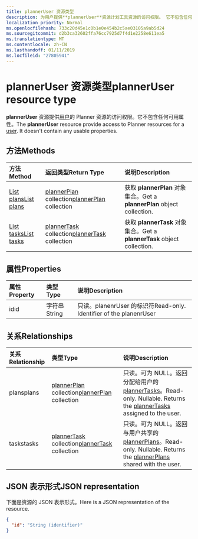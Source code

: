```yaml
---
title: plannerUser 资源类型
description: 为用户提供**plannerUser**资源计划工具资源的访问权限。 它不包含任何可用的属性。
localization_priority: Normal
ms.openlocfilehash: 733c20d45e1c0b1e0e454b2c5ae03105a9ab5d24
ms.sourcegitcommit: d2b3ca32602ffa76cc7925d7f4d1e2258e611ea5
ms.translationtype: MT
ms.contentlocale: zh-CN
ms.lasthandoff: 01/11/2019
ms.locfileid: "27805941"
---
```

# <a name="planneruser-resource-type"></a><span data-ttu-id="6687f-104">plannerUser 资源类型</span><span class="sxs-lookup"><span data-stu-id="6687f-104">plannerUser resource type</span></span>

<span data-ttu-id="6687f-p102">**plannerUser** 资源提供[用户](user.md)的 Planner 资源的访问权限。它不包含任何可用属性。</span><span class="sxs-lookup"><span data-stu-id="6687f-p102">The **plannerUser** resource provide access to Planner resources for a [user](user.md). It doesn't contain any usable properties.</span></span>


## <a name="methods"></a><span data-ttu-id="6687f-107">方法</span><span class="sxs-lookup"><span data-stu-id="6687f-107">Methods</span></span>

| <span data-ttu-id="6687f-108">方法</span><span class="sxs-lookup"><span data-stu-id="6687f-108">Method</span></span>           | <span data-ttu-id="6687f-109">返回类型</span><span class="sxs-lookup"><span data-stu-id="6687f-109">Return Type</span></span>    |<span data-ttu-id="6687f-110">说明</span><span class="sxs-lookup"><span data-stu-id="6687f-110">Description</span></span>|
|:---------------|:--------|:----------|
|[<span data-ttu-id="6687f-111">List plans</span><span class="sxs-lookup"><span data-stu-id="6687f-111">List plans</span></span>](../api/planneruser-list-plans.md) |<span data-ttu-id="6687f-112">[plannerPlan](plannerplan.md) collection</span><span class="sxs-lookup"><span data-stu-id="6687f-112">[plannerPlan](plannerplan.md) collection</span></span>| <span data-ttu-id="6687f-113">获取 **plannerPlan** 对象集合。</span><span class="sxs-lookup"><span data-stu-id="6687f-113">Get a **plannerPlan** object collection.</span></span>|
|[<span data-ttu-id="6687f-114">List tasks</span><span class="sxs-lookup"><span data-stu-id="6687f-114">List tasks</span></span>](../api/planneruser-list-tasks.md) |<span data-ttu-id="6687f-115">[plannerTask](plannertask.md) collection</span><span class="sxs-lookup"><span data-stu-id="6687f-115">[plannerTask](plannertask.md) collection</span></span>| <span data-ttu-id="6687f-116">获取 **plannerTask** 对象集合。</span><span class="sxs-lookup"><span data-stu-id="6687f-116">Get a **plannerTask** object collection.</span></span>|

## <a name="properties"></a><span data-ttu-id="6687f-117">属性</span><span class="sxs-lookup"><span data-stu-id="6687f-117">Properties</span></span>
| <span data-ttu-id="6687f-118">属性</span><span class="sxs-lookup"><span data-stu-id="6687f-118">Property</span></span>     | <span data-ttu-id="6687f-119">类型</span><span class="sxs-lookup"><span data-stu-id="6687f-119">Type</span></span>   |<span data-ttu-id="6687f-120">说明</span><span class="sxs-lookup"><span data-stu-id="6687f-120">Description</span></span>|
|:---------------|:--------|:----------|
|<span data-ttu-id="6687f-121">id</span><span class="sxs-lookup"><span data-stu-id="6687f-121">id</span></span>|<span data-ttu-id="6687f-122">字符串</span><span class="sxs-lookup"><span data-stu-id="6687f-122">String</span></span>| <span data-ttu-id="6687f-p103">只读。planenrUser 的标识符</span><span class="sxs-lookup"><span data-stu-id="6687f-p103">Read-only. Identifier of the planenrUser</span></span>|

## <a name="relationships"></a><span data-ttu-id="6687f-125">关系</span><span class="sxs-lookup"><span data-stu-id="6687f-125">Relationships</span></span>
| <span data-ttu-id="6687f-126">关系</span><span class="sxs-lookup"><span data-stu-id="6687f-126">Relationship</span></span> | <span data-ttu-id="6687f-127">类型</span><span class="sxs-lookup"><span data-stu-id="6687f-127">Type</span></span>   |<span data-ttu-id="6687f-128">说明</span><span class="sxs-lookup"><span data-stu-id="6687f-128">Description</span></span>|
|:---------------|:--------|:----------|
|<span data-ttu-id="6687f-129">plans</span><span class="sxs-lookup"><span data-stu-id="6687f-129">plans</span></span>|<span data-ttu-id="6687f-130">[plannerPlan](plannerplan.md) collection</span><span class="sxs-lookup"><span data-stu-id="6687f-130">[plannerPlan](plannerplan.md) collection</span></span>| <span data-ttu-id="6687f-p104">只读。可为 NULL。返回分配给用户的 [plannerTasks](plannertask.md)。</span><span class="sxs-lookup"><span data-stu-id="6687f-p104">Read-only. Nullable. Returns the [plannerTasks](plannertask.md) assigned to the user.</span></span>|
|<span data-ttu-id="6687f-134">tasks</span><span class="sxs-lookup"><span data-stu-id="6687f-134">tasks</span></span>|<span data-ttu-id="6687f-135">[plannerTask](plannertask.md) collection</span><span class="sxs-lookup"><span data-stu-id="6687f-135">[plannerTask](plannertask.md) collection</span></span>| <span data-ttu-id="6687f-p105">只读。可为 NULL。返回与用户共享的 [plannerPlans](plannerplan.md)。</span><span class="sxs-lookup"><span data-stu-id="6687f-p105">Read-only. Nullable. Returns the [plannerPlans](plannerplan.md) shared with the user.</span></span>|

## <a name="json-representation"></a><span data-ttu-id="6687f-139">JSON 表示形式</span><span class="sxs-lookup"><span data-stu-id="6687f-139">JSON representation</span></span>
<span data-ttu-id="6687f-140">下面是资源的 JSON 表示形式。</span><span class="sxs-lookup"><span data-stu-id="6687f-140">Here is a JSON representation of the resource.</span></span>

<!-- {
  "blockType": "resource",
  "baseType": "microsoft.graph.entity",
  "optionalProperties": [

  ],
  "@odata.type": "microsoft.graph.plannerUser"
}-->

```json
{
  "id": "String (identifier)"
}

```

<!-- uuid: 8fcb5dbc-d5aa-4681-8e31-b001d5168d79
2015-10-25 14:57:30 UTC -->
<!-- {
  "type": "#page.annotation",
  "description": "plannerUser resource",
  "keywords": "",
  "section": "documentation",
  "tocPath": ""
}-->
